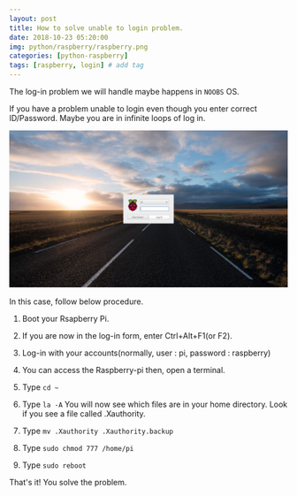 ```yaml
---
layout: post
title: How to solve unable to login problem.  
date: 2018-10-23 05:20:00
img: python/raspberry/raspberry.png
categories: [python-raspberry] 
tags: [raspberry, login] # add tag
---
```


The log-in problem we will handle maybe happens in `NOOBS` OS.

If you have a problem unable to login even though you enter correct ID/Password.
Maybe you are in infinite loops of log in.

![login](../assets/img/python/raspberry/login-problem/login.jpg)

In this case, follow below procedure.

1. Boot your Rsapberry Pi.

2. If you are now in the log-in form, enter Ctrl+Alt+F1(or F2).

3. Log-in with your accounts(normally, user : pi, password : raspberry)

4. You can access the Raspberry-pi then, open a terminal.

5. Type ``` cd ~ ```

6. Type ``` la -A ```  You will now see which files are in your home directory. Look if you see a file called .Xauthority.

7. Type ``` mv .Xauthority .Xauthority.backup ```

8. Type ``` sudo chmod 777 /home/pi ```

9. Type ``` sudo reboot ```

That's it! You solve the problem.